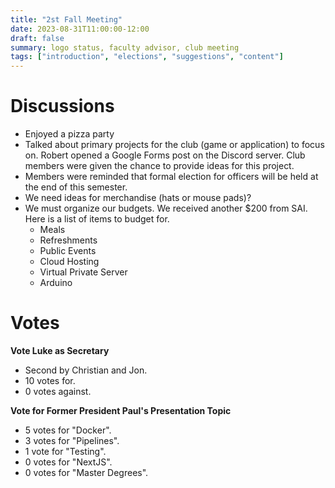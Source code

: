 ```yaml
---
title: "2st Fall Meeting"
date: 2023-08-31T11:00:00-12:00
draft: false
summary: logo status, faculty advisor, club meeting
tags: ["introduction", "elections", "suggestions", "content"]
---
```


# Discussions

- Enjoyed a pizza party
- Talked about primary projects for the club (game or application) to focus on. Robert opened a Google Forms post on the Discord server. Club members were given the chance to provide ideas for this project.
- Members were reminded that formal election for officers will be held at the end of this semester.
- We need ideas for merchandise (hats or mouse pads)?
- We must organize our budgets. We received another $200 from SAI. Here is a list of items to budget for.
	- Meals
	- Refreshments
	- Public Events
	- Cloud Hosting
	- Virtual Private Server
	- Arduino
# Votes
**Vote Luke as Secretary**
- Second by Christian and Jon.
- 10 votes for.
- 0 votes against.

**Vote for Former President Paul's Presentation Topic**
- 5 votes for "Docker".
- 3 votes for "Pipelines".
- 1 vote for "Testing".
- 0 votes for "NextJS".
- 0 votes for "Master Degrees".

